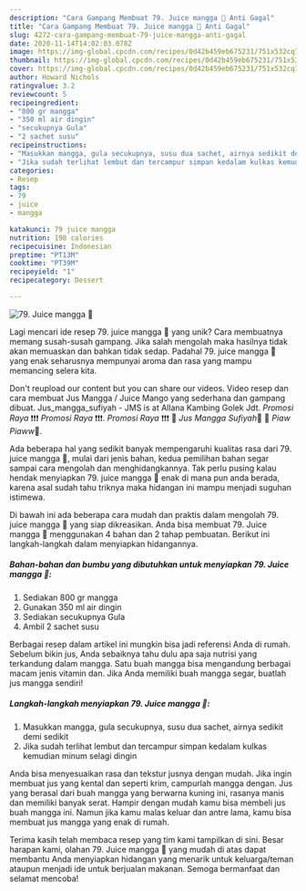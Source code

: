 ```yaml
---
description: "Cara Gampang Membuat 79. Juice mangga 🍹 Anti Gagal"
title: "Cara Gampang Membuat 79. Juice mangga 🍹 Anti Gagal"
slug: 4272-cara-gampang-membuat-79-juice-mangga-anti-gagal
date: 2020-11-14T14:02:03.078Z
image: https://img-global.cpcdn.com/recipes/0d42b459eb675231/751x532cq70/79-juice-mangga-🍹-foto-resep-utama.jpg
thumbnail: https://img-global.cpcdn.com/recipes/0d42b459eb675231/751x532cq70/79-juice-mangga-🍹-foto-resep-utama.jpg
cover: https://img-global.cpcdn.com/recipes/0d42b459eb675231/751x532cq70/79-juice-mangga-🍹-foto-resep-utama.jpg
author: Howard Nichols
ratingvalue: 3.2
reviewcount: 5
recipeingredient:
- "800 gr mangga"
- "350 ml air dingin"
- "secukupnya Gula"
- "2 sachet susu"
recipeinstructions:
- "Masukkan mangga, gula secukupnya, susu dua sachet, airnya sedikit demi sedikit"
- "Jika sudah terlihat lembut dan tercampur simpan kedalam kulkas kemudian minum selagi dingin"
categories:
- Resep
tags:
- 79
- juice
- mangga

katakunci: 79 juice mangga 
nutrition: 198 calories
recipecuisine: Indonesian
preptime: "PT13M"
cooktime: "PT39M"
recipeyield: "1"
recipecategory: Dessert

---
```



![79. Juice mangga 🍹](https://img-global.cpcdn.com/recipes/0d42b459eb675231/751x532cq70/79-juice-mangga-🍹-foto-resep-utama.jpg)

Lagi mencari ide resep 79. juice mangga 🍹 yang unik? Cara membuatnya memang susah-susah gampang. Jika salah mengolah maka hasilnya tidak akan memuaskan dan bahkan tidak sedap. Padahal 79. juice mangga 🍹 yang enak seharusnya mempunyai aroma dan rasa yang mampu memancing selera kita.

Don&#39;t reupload our content but you can share our videos. Video resep dan cara membuat Jus Mangga / Juice Mango yang sederhana dan gampang dibuat. Jus_mangga_sufiyah - JMS is at Allana Kambing Golek Jdt. *Promosi Raya* ❗❗❗ *Promosi Raya* ❗❗❗. *Promosi Raya* ❗❗❗ 🥭 *Jus Mangga Sufiyah*🥭 🍹 *Piaw Piaww*🍹.

Ada beberapa hal yang sedikit banyak mempengaruhi kualitas rasa dari 79. juice mangga 🍹, mulai dari jenis bahan, kedua pemilihan bahan segar sampai cara mengolah dan menghidangkannya. Tak perlu pusing kalau hendak menyiapkan 79. juice mangga 🍹 enak di mana pun anda berada, karena asal sudah tahu triknya maka hidangan ini mampu menjadi suguhan istimewa.


Di bawah ini ada beberapa cara mudah dan praktis dalam mengolah 79. juice mangga 🍹 yang siap dikreasikan. Anda bisa membuat 79. Juice mangga 🍹 menggunakan 4 bahan dan 2 tahap pembuatan. Berikut ini langkah-langkah dalam menyiapkan hidangannya.

<!--inarticleads1-->

##### Bahan-bahan dan bumbu yang dibutuhkan untuk menyiapkan 79. Juice mangga 🍹:

1. Sediakan 800 gr mangga
1. Gunakan 350 ml air dingin
1. Sediakan secukupnya Gula
1. Ambil 2 sachet susu


Berbagai resep dalam artikel ini mungkin bisa jadi referensi Anda di rumah. Sebelum bikin jus, Anda sebaiknya tahu dulu apa saja nutrisi yang terkandung dalam mangga. Satu buah mangga bisa mengandung berbagai macam jenis vitamin dan. Jika Anda memiliki buah mangga segar, buatlah jus mangga sendiri! 

<!--inarticleads2-->

##### Langkah-langkah menyiapkan 79. Juice mangga 🍹:

1. Masukkan mangga, gula secukupnya, susu dua sachet, airnya sedikit demi sedikit
1. Jika sudah terlihat lembut dan tercampur simpan kedalam kulkas kemudian minum selagi dingin


Anda bisa menyesuaikan rasa dan tekstur jusnya dengan mudah. Jika ingin membuat jus yang kental dan seperti krim, campurlah mangga dengan. Jus yang berasal dari buah mangga yang berwarna kuning ini, rasanya manis dan memiliki banyak serat. Hampir dengan mudah kamu bisa membeli jus buah mangga ini. Namun jika kamu malas keluar dan antre lama, kamu bisa membuat jus mangga yang enak di rumah. 

Terima kasih telah membaca resep yang tim kami tampilkan di sini. Besar harapan kami, olahan 79. Juice mangga 🍹 yang mudah di atas dapat membantu Anda menyiapkan hidangan yang menarik untuk keluarga/teman ataupun menjadi ide untuk berjualan makanan. Semoga bermanfaat dan selamat mencoba!
